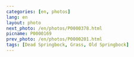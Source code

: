 ```yaml
---
categories: [en, photos]
lang: en
layout: photo
next_photo: /en/photos/P0000378.html
picname: P0000169
prev_photo: /en/photos/P0000201.html
tags: [Dead Springbock, Grass, Old Springbock]
---
```

